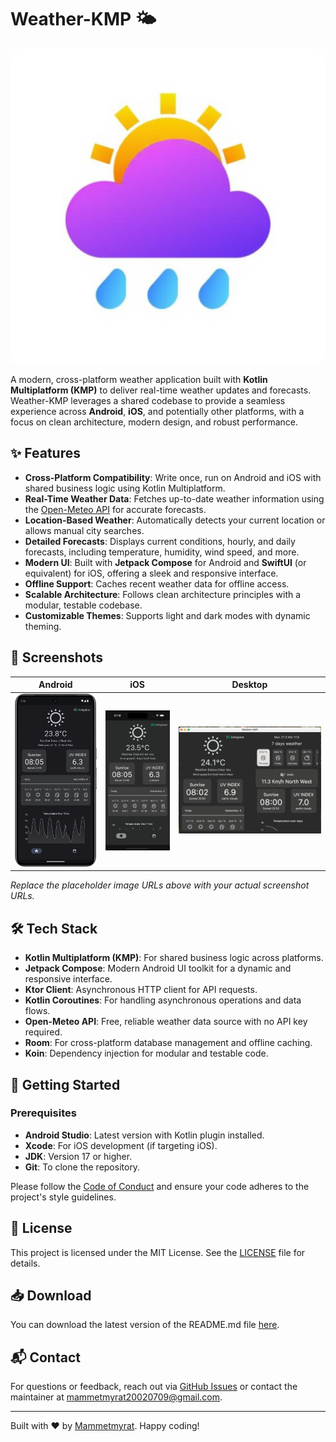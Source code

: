 # Weather-KMP 🌤️

![Weather-KMP Logo](composeApp/src/androidMain/ic_launcher-playstore.png) <!-- Replace with your actual logo URL -->

A modern, cross-platform weather application built with **Kotlin Multiplatform (KMP)** to deliver real-time weather updates and forecasts. Weather-KMP leverages a shared codebase to provide a seamless experience across **Android**, **iOS**, and potentially other platforms, with a focus on clean architecture, modern design, and robust performance.

## ✨ Features

- **Cross-Platform Compatibility**: Write once, run on Android and iOS with shared business logic using Kotlin Multiplatform.
- **Real-Time Weather Data**: Fetches up-to-date weather information using the [Open-Meteo API](https://open-meteo.com/) for accurate forecasts.
- **Location-Based Weather**: Automatically detects your current location or allows manual city searches.
- **Detailed Forecasts**: Displays current conditions, hourly, and daily forecasts, including temperature, humidity, wind speed, and more.
- **Modern UI**: Built with **Jetpack Compose** for Android and **SwiftUI** (or equivalent) for iOS, offering a sleek and responsive interface.
- **Offline Support**: Caches recent weather data for offline access.
- **Scalable Architecture**: Follows clean architecture principles with a modular, testable codebase.
- **Customizable Themes**: Supports light and dark modes with dynamic theming.

## 📸 Screenshots

| Android                             | iOS                         | Desktop                             |
|-------------------------------------|-----------------------------|-------------------------------------|
| ![Android](screenshots/android.png) | ![iOs](screenshots/ios.png) | ![Desktop](screenshots/desktop.png) |

*Replace the placeholder image URLs above with your actual screenshot URLs.*

## 🛠️ Tech Stack

- **Kotlin Multiplatform (KMP)**: For shared business logic across platforms.
- **Jetpack Compose**: Modern Android UI toolkit for a dynamic and responsive interface.
- **Ktor Client**: Asynchronous HTTP client for API requests.
- **Kotlin Coroutines**: For handling asynchronous operations and data flows.
- **Open-Meteo API**: Free, reliable weather data source with no API key required.
- **Room**: For cross-platform database management and offline caching.
- **Koin**: Dependency injection for modular and testable code.

## 🚀 Getting Started

### Prerequisites

- **Android Studio**: Latest version with Kotlin plugin installed.
- **Xcode**: For iOS development (if targeting iOS).
- **JDK**: Version 17 or higher.
- **Git**: To clone the repository.

Please follow the [Code of Conduct](CODE_OF_CONDUCT.md) and ensure your code adheres to the project's style guidelines.

## 📜 License

This project is licensed under the MIT License. See the [LICENSE](LICENSE) file for details.

## 📥 Download

You can download the latest version of the README.md file [here](https://raw.githubusercontent.com/mammetmyrat/Weather-KMP/main/README.md).

## 📬 Contact

For questions or feedback, reach out via [GitHub Issues](https://github.com/mammetmyrat/Weather-KMP/issues) or contact the maintainer at [mammetmyrat20020709@gmail.com](mailto:your-email@example.com).

---

Built with ❤️ by [Mammetmyrat](https://github.com/mammetmyrat). Happy coding!